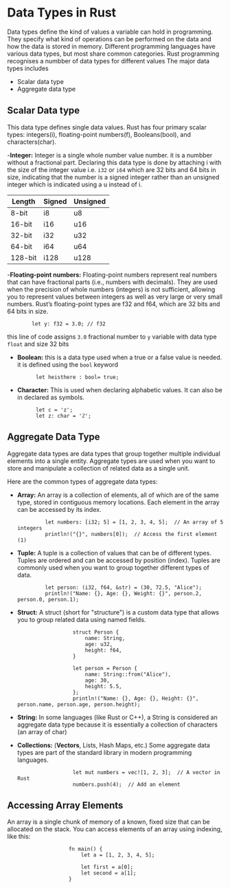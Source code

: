 # Data Types in Rust

Data types define the kind of values a variable can hold in programming. They specify what kind of operations can be performed on the data and how the data is stored in memory. Different programming languages have various data types, but most share common categories.
Rust programming recognises a numbber of data types for different values
The major data types includes 
- Scalar data type
- Aggregate data type

## Scalar Data type
This data type defines single data values. Rust has four primary scalar types: integers(i), floating-point numbers(f), Booleans(bool), and characters(char). 

-**Integer:** Integer is a single whole number value number. it is a numbber without a fractional part. Declaring this data type is done by attaching i with the size of the integer value i.e. `i32` or `i64` which are 32 bits and 64 bits in size, indicating that the number is a signed integer rather than an unsigned integer which is indicated using a u instead of i.

| Length    | Signed  | Unsigned |
|-----------|---------|----------|
| 8-bit     | i8      | u8       |
| 16-bit    | i16     | u16      |
| 32-bit    | i32     | u32      |
| 64-bit    | i64     | u64      |
| 128-bit   | i128    | u128     |

-**Floating-point numbers:** Floating-point numbers represent real numbers that can have fractional parts (i.e., numbers with decimals). They are used when the precision of whole numbers (integers) is not sufficient, allowing you to represent values between integers as well as very large or very small numbers. Rust’s floating-point types are f32 and f64, which are 32 bits and 64 bits in size.

            let y: f32 = 3.0; // f32

this line of code assigns `3.0` fractional number to `y` variable with data type `float` and size 32 bits 

- **Boolean:** this is a data type used when a true or a false value is needed. it is defined using the `bool` keyword

            let heisthere : bool= true;

- **Character:** This is used when declaring alphabetic values. It can also be in declared as symbols.
  
            let c = 'z';
            let z: char = 'ℤ';

## Aggregate Data Type
Aggregate data types are data types that group together multiple individual elements into a single entity. Aggregate types are used when you want to store and manipulate a collection of related data as a single unit.

Here are the common types of aggregate data types:

- **Array:** An array is a collection of elements, all of which are of the same type, stored in contiguous memory locations. Each element in the array can be accessed by its index.

               let numbers: [i32; 5] = [1, 2, 3, 4, 5];  // An array of 5 integers
               println!("{}", numbers[0]);  // Access the first element (1)
  
- **Tuple:** A tuple is a collection of values that can be of different types. Tuples are ordered and can be accessed by position (index). Tuples are commonly used when you want to group together different types of data.

               let person: (i32, f64, &str) = (30, 72.5, "Alice");
               println!("Name: {}, Age: {}, Weight: {}", person.2, person.0, person.1);
  
- **Struct:** A struct (short for "structure") is a custom data type that allows you to group related data using named fields.
  
                        struct Person {
                            name: String,
                            age: u32,
                            height: f64,
                        }
                        
                        let person = Person {
                            name: String::from("Alice"),
                            age: 30,
                            height: 5.5,
                        };
                        println!("Name: {}, Age: {}, Height: {}", person.name, person.age, person.height);
  
- **String:** In some languages (like Rust or C++), a String is considered an aggregate data type because it is essentially a collection of characters (an array of char)

- **Collections:** (**Vectors**, Lists, Hash Maps, etc.) Some aggregate data types are part of the standard library in modern programming languages.
  
                        let mut numbers = vec![1, 2, 3];  // A vector in Rust
                        numbers.push(4);  // Add an element

## Accessing Array Elements
An array is a single chunk of memory of a known, fixed size that can be allocated on the stack. You can access elements of an array using indexing, like this:

                        fn main() {
                            let a = [1, 2, 3, 4, 5];
                        
                            let first = a[0];
                            let second = a[1];
                        }
                          
